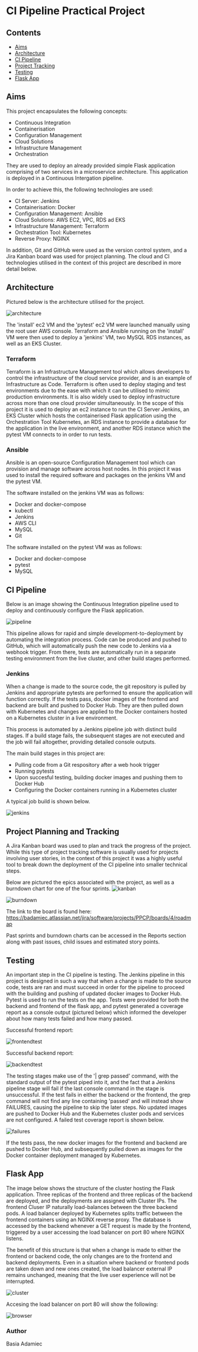 # CI Pipeline Practical Project

## Contents
* [Aims](#aims)
* [Architecture](#architecture)
* [CI Pipeline](#ci-pipeline)
* [Project Tracking](#project-tracking)
* [Testing](#testing)
* [Flask App](#flask-app)

## Aims
This project encapsulates the following concepts: 
* Continuous Integration
* Containerisation
* Configuration Management
* Cloud Solutions
* Infrastructure Management
* Orchestration

They are used to deploy an already provided simple Flask application comprising of two services in a microservice architecture. This application is deployed in a Continuous Intergation pipeline.

In order to achieve this, the following technologies are used:
* CI Server: Jenkins
* Containerisation: Docker
* Configuration Management: Ansible
* Cloud Solutions: AWS EC2, VPC, RDS ad EKS
* Infrastructure Management: Terraform
* Orchestration Tool: Kubernetes
* Reverse Proxy: NGINX

In addition, Git and GitHub were used as the version control system, and a Jira Kanban board was used for project planning.
The cloud and CI technologies utilised in the context of this project are described in more detail below. 

## Architecture
Pictured below is the architecture utilised for the project.

![architecture][architecture]

The 'install' ec2 VM and the 'pytest' ec2 VM were launched manually using the root user AWS console. Terraform and Ansible running on the 'install' VM were then used to deploy a 'jenkins' VM, two MySQL RDS instances, as well as an EKS Cluster. 

### Terraform
Terraform is an Infrastructure Management tool which allows developers to control the infrastructure of the cloud service provider, and is an example of Infrastructure as Code. Terraform is often used to deploy staging and test environments due to the ease with which it can be utilised to mimic production environments. It is also widely used to deploy infrastructure across more than one cloud provider simultaneously. In the scope of this project it is used to deploy an ec2 instance to run the CI Server Jenkins, an EKS Cluster which hosts the containerised Flask application using the Orchestration Tool Kubernetes, an RDS instance to provide a database for the application in the live environment, and another RDS instance which the pytest VM connects to in order to run tests.

### Ansible
Ansible is an open-source Configuration Management tool which can provision and manage software across host nodes. In this project it was used to install the required software and packages on the jenkins VM and the pytest VM. 

The software installed on the jenkins VM was as follows:
* Docker and docker-compose
* kubectl
* Jenkins
* AWS CLI
* MySQL
* Git

The software installed on the pytest VM was as follows:
* Docker and docker-compose
* pytest
* MySQL

## CI Pipeline

Below is an image showing the Continuous Integration pipeline used to deploy and continuously configure the Flask application.

![pipeline][pipeline]

This pipeline allows for rapid and simple development-to-deployment by automating the integration process. Code can be produced and pushed to GitHub, which will automatically push the new code to Jenkins via a webhook trigger. From there, tests are automatically run in a separate testing environment from the live cluster, and other build stages performed.

### Jenkins

When a change is made to the source code, the git repository is pulled by Jenkins and appropriate pytests are performed to ensure the application will function correctly. If the tests pass, docker images of the frontend and backend are built and pushed to Docker Hub. They are then pulled down with Kubernetes and changes are applied to the Docker containers hosted on a Kubernetes cluster in a live environment.  

This process is automated by a Jenkins pipeline job with distinct build stages. If a build stage fails, the subsequent stages are not executed and the job will fail altogether, providing detailed console outputs.

The main build stages in this project are:
* Pulling code from a Git respository after a web hook trigger
* Running pytests 
* Upon succesful testing, building docker images and pushing them to Docker Hub 
* Configuring the Docker containers running in a Kubernetes cluster

A typical job build is shown below.

![jenkins][jenkins]

## Project Planning and Tracking
A Jira Kanban board was used to plan and track the progress of the project. While this type of project tracking software is usually used for projects involving user stories, in the context of this project it was a highly useful tool to break down the deployment of the CI pipeline into smaller technical steps. 

Below are pictured the epics associated with the project, as well as a burndown chart for one of the four sprints.
![kanban][kanban]

![burndown][burndown]

The link to the board is found here: https://badamiec.atlassian.net/jira/software/projects/PPCP/boards/4/roadmap

Past sprints and burndown charts can be accessed in the Reports section along with past issues, child issues and estimated story points. 

## Testing
An important step in the CI pipeline is testing. The Jenkins pipeline in this project is designed in such a way that when a change is made to the source code, tests are ran and must succeed in order for the pipeline to proceed with the building and pushing of updated docker images to Docker Hub. 
Pytest is used to run the tests on the app. Tests were provided for both the backend and frontend of the flask app, and pytest generated a coverage report as a console output (pictured below) which informed the developer about how many tests failed and how many passed.

Successful frontend report:

![frontendtest][frontendtest]

Successful backend report:

![backendtest][backendtest]

The testing stages make use of the '| grep passed' command, with the standard output of the pytest piped into it, and the fact that a Jenkins pipeline stage will fail if the last console command in the stage is unsuccessful. If the test fails in either the backend or the frontend, the grep command will not find any line containing 'passed' and will instead show FAILURES, causing the pipeline to skip the later steps. No updated images are pushed to Docker Hub and the Kubernetes cluster pods and services are not configured. A failed test coverage report is shown below. 

![failures][failures]

If the tests pass, the new docker images for the frontend and backend are pushed to Docker Hub, and subsequently pulled down as images for the Docker container deployment managed by Kubernetes.

## Flask App

The image below shows the structure of the cluster hosting the Flask application. Three replicas of the frontend and three replicas of the backend are deployed, and the deployments are assigned with Cluster IPs. The frontend Cluser IP naturally load-balances between the three backend pods. A load balancer deployed by Kubernetes splits traffic between the frontend containers using an NGINX reverse proxy. The database is accessed by the backend whenever a GET request is made by the frontend, triggered by a user accessing the load balancer on port 80 where NGINX listens.

The benefit of this structure is that when a change is made to either the frontend or backend code, the only changes are to the frontend and backend deployments. Even in a situation where backend or frontend pods are taken down and new ones created, the load balancer external IP remains unchanged, meaning that the live user experience will not be interrupted.

![cluster][cluster]

Accesing the load balancer on port 80 will show the following:

![browser][browser]


### Author
Basia Adamiec

[jenkins]: https://i.imgur.com/Ez2Pxsz.png

[architecture]: https://i.imgur.com/wEEHRHN.png

[pipeline]: https://i.imgur.com/Y12RGOg.png

[kanban]: https://i.imgur.com/94l3cn6.png
[burndown]: https://i.imgur.com/2XwEDaP.png

[frontendtest]: https://i.imgur.com/wz3MkW1.png
[backendtest]: https://i.imgur.com/dOb6OZe.png
[failures]: https://i.imgur.com/qULC3iT.png

[cluster]: https://i.imgur.com/X8JQLaP.png

[browser]: https://i.imgur.com/ZD396ZX.png


